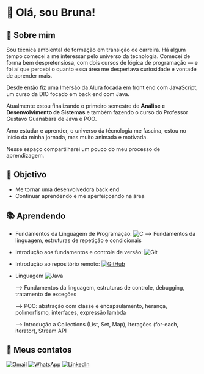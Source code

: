 # 👋 **Olá, sou Bruna!**

## 🔷 Sobre mim

Sou técnica ambiental de formação em transição de carreira. Há algum tempo comecei a me interessar pelo universo da tecnologia. Comecei de forma bem despretensiosa, com dois cursos de lógica de programação — e foi aí que percebi o quanto essa área me despertava curiosidade e vontade de aprender mais.

Desde então fiz uma Imersão da Alura focada em front end com JavaScript, um curso da DIO focado em back end com Java.

Atualmente estou finalizando o primeiro semestre de **Análise e Desenvolvimento de Sistemas** e também fazendo o curso do Professor Gustavo Guanabara de Java e POO.

Amo estudar e aprender, o universo da técnologia me fascina, estou no início da minha jornada, mas muito animada e motivada.

Nesse espaço compartilharei um pouco do meu processo de aprendizagem.

## 🎯 Objetivo
- Me tornar uma desenvolvedora back end
- Continuar aprendendo e me aperfeiçoando na área

## 📚 Aprendendo
- Fundamentos da Linguagem de Programação:
  ![C](https://img.shields.io/badge/C-00599C?style=for-the-badge&logo=c&logoColor=white)
  --> Fundamentos da linguagem, estruturas de repetição e condicionais
  
- Introdução aos fundamentos e controle de versão:
  ![Git](https://img.shields.io/badge/GIT-E44C30?style=for-the-badge&logo=git&logoColor=white)

- Introdução ao repositório remoto:
  [![GitHub](https://img.shields.io/badge/GitHub-100000?style=for-the-badge&logo=github&logoColor=white)](https://github.com/SEUUSERNAME)

- Linguagem 
  ![Java](https://img.shields.io/badge/java-%23ED8B00.svg?style=for-the-badge&logo=openjdk&logoColor=white)

  --> Fundamentos da linguagem, estruturas de controle, debugging, tratamento de exceções 

  --> POO: abstração com classe e encapsulamento, herança, polimorfismo, interfaces, expressão lambda
  
  --> Introdução a Collections (List, Set, Map), Iterações (for-each, iterator), Stream API


## 🔗 Meus contatos
[![Gmail](https://img.shields.io/badge/Gmail-333333?style=for-the-badge&logo=gmail&logoColor=red)](mailto:brunafraga90@gmail.com)
[![WhatsApp](https://img.shields.io/badge/WhatsApp-25D366?style=for-the-badge&logo=whatsapp&logoColor=white)](https://wa.me/5548988776860)
[![LinkedIn](https://img.shields.io/badge/LinkedIn-0077B5?style=for-the-badge&logo=linkedin&logoColor=white)](https://www.linkedin.com/in/bruna-fraga-9b5ba0377/)
